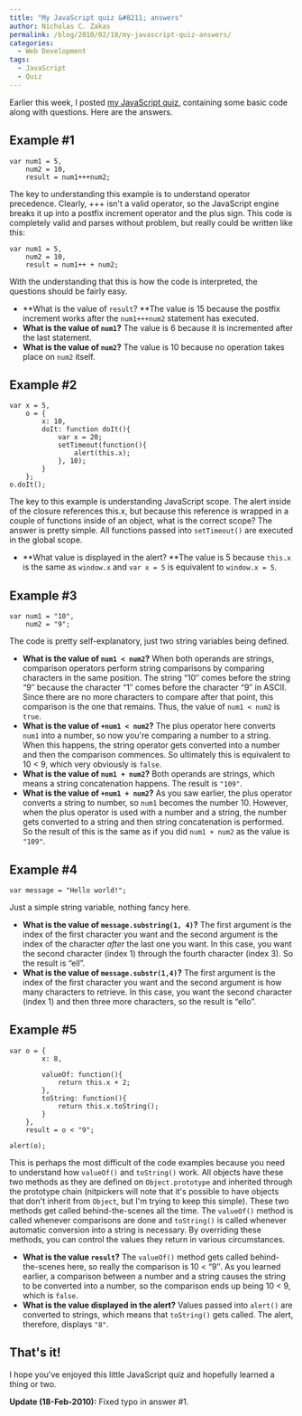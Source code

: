 ```yaml
---
title: "My JavaScript quiz &#8211; answers"
author: Nicholas C. Zakas
permalink: /blog/2010/02/18/my-javascript-quiz-answers/
categories:
  - Web Development
tags:
  - JavaScript
  - Quiz
---
```

Earlier this week, I posted [my JavaScript quiz][1], containing some basic code along with questions. Here are the answers.

## Example #1

    var num1 = 5,
        num2 = 10,
        result = num1+++num2;

The key to understanding this example is to understand operator precedence. Clearly, +++ isn't a valid operator, so the JavaScript engine breaks it up into a postfix increment operator and the plus sign. This code is completely valid and parses without problem, but really could be written like this:

    var num1 = 5,
        num2 = 10,
        result = num1++ + num2;

With the understanding that this is how the code is interpreted, the questions should be fairly easy.

  * **What is the value of `result`? **The value is 15 because the postfix increment works after the `num1+++num2` statement has executed.
  * **What is the value of `num1`?** The value is 6 because it is incremented after the last statement.
  * **What is the value of `num2`?** The value is 10 because no operation takes place on `num2` itself.

## Example #2

    var x = 5,
        o = {
            x: 10,
            doIt: function doIt(){
                var x = 20;
                setTimeout(function(){
                    alert(this.x);
                }, 10);
            }
        };
    o.doIt();

The key to this example is understanding JavaScript scope. The alert inside of the closure references this.x, but because this reference is wrapped in a couple of functions inside of an object, what is the correct scope? The answer is pretty simple. All functions passed into `setTimeout()` are executed in the global scope.

  * **What value is displayed in the alert? **The value is 5 because `this.x` is the same as `window.x` and `var x = 5` is equivalent to `window.x = 5`.

## Example #3

    var num1 = "10",
        num2 = "9";

The code is pretty self-explanatory, just two string variables being defined.

  * **What is the value of `num1 < num2`?** When both operands are strings, comparison operators perform string comparisons by comparing characters in the same position. The string &#8220;10&#8243; comes before the string &#8220;9&#8243; because the character &#8220;1&#8243; comes before the character &#8220;9&#8243; in ASCII. Since there are no more characters to compare after that point, this comparison is the one that remains. Thus, the value of `num1 < num2` is `true`.
  * **What is the value of `+num1 < num2`?** The plus operator here converts `num1` into a number, so now you're comparing a number to a string. When this happens, the string operator gets converted into a number and then the comparison commences. So ultimately this is equivalent to 10 < 9, which very obviously is `false`.
  * **What is the value of `num1 + num2`?** Both operands are strings, which means a string concatenation happens. The result is `"109"`.
  * **What is the value of `+num1 + num2`?** As you saw earlier, the plus operator converts a string to number, so `num1` becomes the number 10. However, when the plus operator is used with a number and a string, the number gets converted to a string and then string concatenation is performed. So the result of this is the same as if you did `num1 + num2` as the value is `"109"`.

## Example #4

    var message = "Hello world!";

Just a simple string variable, nothing fancy here.

  * **What is the value of `message.substring(1, 4)`?** The first argument is the index of the first character you want and the second argument is the index of the character *after* the last one you want. In this case, you want the second character (index 1) through the fourth character (index 3). So the result is &#8220;ell&#8221;.
  * **What is the value of `message.substr(1,4)`?** The first argument is the index of the first character you want and the second argument is how many characters to retrieve. In this case, you want the second character (index 1) and then three more characters, so the result is &#8220;ello&#8221;.

## Example #5

    var o = {
            x: 8,
    
            valueOf: function(){
                return this.x + 2;
            },
            toString: function(){
                return this.x.toString();
            }
        },
        result = o < "9";
    
    alert(o);

This is perhaps the most difficult of the code examples because you need to understand how `valueOf()` and `toString()` work. All objects have these two methods as they are defined on `Object.prototype` and inherited through the prototype chain (nitpickers will note that it's possible to have objects that don't inherit from `Object`, but I'm trying to keep this simple). These two methods get called behind-the-scenes all the time. The `valueOf()` method is called whenever comparisons are done and `toString()` is called whenever automatic conversion into a string is necessary. By overriding these methods, you can control the values they return in various circumstances.

  * **What is the value `result`?** The `valueOf()` method gets called behind-the-scenes here, so really the comparison is 10 < &#8220;9&#8243;. As you learned earlier, a comparison between a number and a string causes the string to be converted into a number, so the comparison ends up being 10 < 9, which is `false`.
  * **What is the value displayed in the alert?** Values passed into `alert()` are converted to strings, which means that `toString()` gets called. The alert, therefore, displays `"8"`.

## That's it!

I hope you've enjoyed this little JavaScript quiz and hopefully learned a thing or two.

**Update (18-Feb-2010):** Fixed typo in answer #1.

 [1]: {{site.url}}/blog/2010/02/16/my-javascript-quiz/
